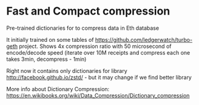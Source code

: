 # Fast and Compact compression 

Pre-trained dictionaries for to compress data in Eth database 

It initially trained on some tables of https://github.com/ledgerwatch/turbo-geth project. Shows 4x compression ratio with 50 microsecond of encode/decode speed (iterate over 10M receipts and compress each one takes 3min, decompress - 1min)

Right now it contains only dictionaries for library http://facebook.github.io/zstd/ - but it may change if we find better library

More info about Dictionary Compression: https://en.wikibooks.org/wiki/Data_Compression/Dictionary_compression

